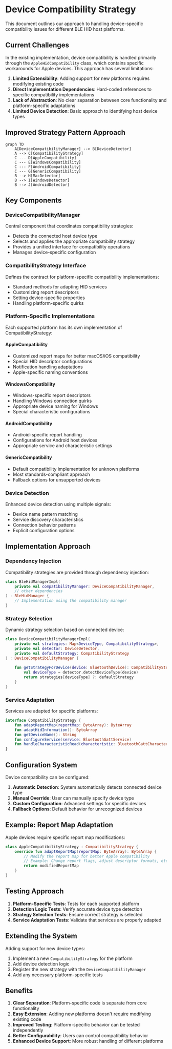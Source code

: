 # Device Compatibility Strategy

This document outlines our approach to handling device-specific compatibility issues for different BLE HID host platforms.

## Current Challenges

In the existing implementation, device compatibility is handled primarily through the `AppleHidCompatibility` class, which contains specific workarounds for Apple devices. This approach has several limitations:

1. **Limited Extensibility**: Adding support for new platforms requires modifying existing code
2. **Direct Implementation Dependencies**: Hard-coded references to specific compatibility implementations
3. **Lack of Abstraction**: No clear separation between core functionality and platform-specific adaptations
4. **Limited Device Detection**: Basic approach to identifying host device types

## Improved Strategy Pattern Approach

```mermaid
graph TD
    A[DeviceCompatibilityManager] --> B[DeviceDetector]
    A --> C[CompatibilityStrategy]
    C --- D[AppleCompatibility]
    C --- E[WindowsCompatibility]
    C --- F[AndroidCompatibility]
    C --- G[GenericCompatibility]
    B --> H[MacDetector]
    B --> I[WindowsDetector]
    B --> J[AndroidDetector]
```

## Key Components

### DeviceCompatibilityManager

Central component that coordinates compatibility strategies:

- Detects the connected host device type
- Selects and applies the appropriate compatibility strategy
- Provides a unified interface for compatibility operations
- Manages device-specific configuration

### CompatibilityStrategy Interface

Defines the contract for platform-specific compatibility implementations:

- Standard methods for adapting HID services
- Customizing report descriptors
- Setting device-specific properties
- Handling platform-specific quirks

### Platform-Specific Implementations

Each supported platform has its own implementation of CompatibilityStrategy:

#### AppleCompatibility

- Customized report maps for better macOS/iOS compatibility
- Special HID descriptor configurations
- Notification handling adaptations
- Apple-specific naming conventions

#### WindowsCompatibility

- Windows-specific report descriptors
- Handling Windows connection quirks
- Appropriate device naming for Windows
- Special characteristic configurations

#### AndroidCompatibility

- Android-specific report handling
- Configurations for Android host devices
- Appropriate service and characteristic settings

#### GenericCompatibility

- Default compatibility implementation for unknown platforms
- Most standards-compliant approach
- Fallback options for unsupported devices

### Device Detection

Enhanced device detection using multiple signals:

- Device name pattern matching
- Service discovery characteristics
- Connection behavior patterns
- Explicit configuration options

## Implementation Approach

### Dependency Injection

Compatibility strategies are provided through dependency injection:

```kotlin
class BleHidManagerImpl(
    private val compatibilityManager: DeviceCompatibilityManager,
    // other dependencies
) : BleHidManager {
    // Implementation using the compatibility manager
}
```

### Strategy Selection

Dynamic strategy selection based on connected device:

```kotlin
class DeviceCompatibilityManagerImpl(
    private val strategies: Map<DeviceType, CompatibilityStrategy>,
    private val detector: DeviceDetector,
    private val defaultStrategy: CompatibilityStrategy
) : DeviceCompatibilityManager {
    
    fun getStrategyForDevice(device: BluetoothDevice): CompatibilityStrategy {
        val deviceType = detector.detectDeviceType(device)
        return strategies[deviceType] ?: defaultStrategy
    }
}
```

### Service Adaptation

Services are adapted for specific platforms:

```kotlin
interface CompatibilityStrategy {
    fun adaptReportMap(reportMap: ByteArray): ByteArray
    fun adaptHidInformation(): ByteArray
    fun getDeviceName(): String
    fun configureService(service: BluetoothGattService)
    fun handleCharacteristicRead(characteristic: BluetoothGattCharacteristic)
}
```

## Configuration System

Device compatibility can be configured:

1. **Automatic Detection**: System automatically detects connected device type
2. **Manual Override**: User can manually specify device type
3. **Custom Configuration**: Advanced settings for specific devices
4. **Fallback Options**: Default behavior for unrecognized devices

## Example: Report Map Adaptation

Apple devices require specific report map modifications:

```kotlin
class AppleCompatibilityStrategy : CompatibilityStrategy {
    override fun adaptReportMap(reportMap: ByteArray): ByteArray {
        // Modify the report map for better Apple compatibility
        // Example: Change report flags, adjust descriptor formats, etc.
        return modifiedReportMap
    }
}
```

## Testing Approach

1. **Platform-Specific Tests**: Tests for each supported platform
2. **Detection Logic Tests**: Verify accurate device type detection
3. **Strategy Selection Tests**: Ensure correct strategy is selected
4. **Service Adaptation Tests**: Validate that services are properly adapted

## Extending the System

Adding support for new device types:

1. Implement a new `CompatibilityStrategy` for the platform
2. Add device detection logic
3. Register the new strategy with the `DeviceCompatibilityManager`
4. Add any necessary platform-specific tests

## Benefits

1. **Clear Separation**: Platform-specific code is separate from core functionality
2. **Easy Extension**: Adding new platforms doesn't require modifying existing code
3. **Improved Testing**: Platform-specific behavior can be tested independently
4. **Better Configurability**: Users can control compatibility behavior
5. **Enhanced Device Support**: More robust handling of different platforms
